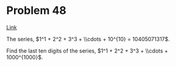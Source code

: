 # Problem 48

[Link](https://projecteuler.net/problem=48)

The series, $1^1 + 2^2 + 3^3 + \\cdots + 10^{10} = 10405071317$.

Find the last ten digits of the series, $1^1 + 2^2 + 3^3 + \\cdots + 1000^{1000}$.
